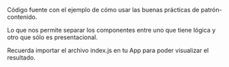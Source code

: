 Código fuente con el ejemplo de cómo usar las buenas prácticas de patrón-contenido.

Lo que nos permite separar los componentes entre uno que tiene lógica y otro que sólo es presentacional.

Recuerda importar el archivo index.js en tu App para poder visualizar el resultado.
